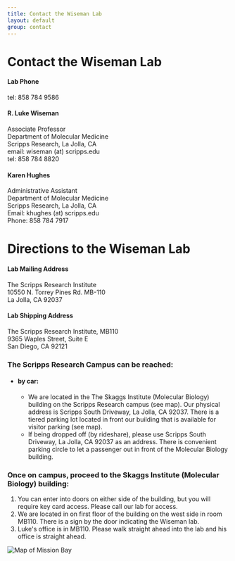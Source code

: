 ```yaml
---
title: Contact the Wiseman Lab
layout: default
group: contact
---
```


# Contact the Wiseman Lab


<div class="row">

<div class="col-md-4">

  <h4>Lab Phone </h4>
  tel: 858 784 9586

</div>

<div class="col-md-4">

  <h4>R. Luke Wiseman</h4>
  Associate Professor  <br>
  Department of Molecular Medicine  <br>
  Scripps Research, La Jolla, CA  <br>
  email: wiseman (at) scripps.edu <br>
  tel: 858 784 8820

</div>

<div class="col-md-4">

  <h4> Karen Hughes </h4>
  Administrative Assistant <br>
  Department of Molecular Medicine <br>
  Scripps Research, La Jolla, CA  <br>
  Email:  khughes (at) scripps.edu  <br>
  Phone: 858 784 7917   <br>

</div>

</div>

# Directions to the Wiseman Lab

<div class="row">

<div class="col-md-4">

<h4>Lab Mailing Address</h4>

The Scripps Research Institute<br>
10550 N. Torrey Pines Rd. MB-110<br>
La Jolla, CA 92037


</div>

<div class="col-md-4">

<h4>Lab Shipping Address</h4>

The Scripps Research Institute, MB110<br>
9365 Waples Street, Suite E<br>
San Diego, CA 92121

</div>

</div>




<!-- Our lab is in on the UCSF Mission Bay campus in Genentech Hall (600 16th St, San Francisco, CA 94158)
 -->


### The Scripps Research Campus can be reached:  
* #### by car:
  * We are located in the The Skaggs Institute (Molecular Biology) building on the Scripps Research campus (see map). Our physical address is Scripps South Driveway, La Jolla, CA 92037. There is a tiered parking lot located in front our building that is available for visitor parking (see map).
  * If being dropped off (by rideshare), please use Scripps South Driveway, La Jolla, CA 92037 as an address. There is convenient parking circle  to let a passenger out in front of the Molecular Biology building.

### Once on campus, proceed to the Skaggs Institute (Molecular Biology) building:
1. You can enter into doors on either side of the building, but you will require key card access. Please call our lab for access.
2. We are located in on first floor of the building on the west side in room MB110. There is a sign by the door indicating the Wiseman lab.
3. Luke's office is in MB110. Please walk straight ahead into the lab and his office is straight ahead.


<img class="img-fluid" src="/static/img/map_to_mission_bay.png" alt="Map of Mission Bay">
